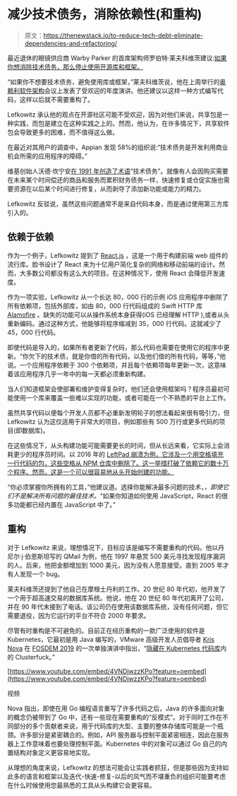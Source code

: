 # 减少技术债务，消除依赖性(和重构)

> 原文：<https://thenewstack.io/to-reduce-tech-debt-eliminate-dependencies-and-refactoring/>

最近退休的眼镜供应商 Warby Parker 的首席架构师罗伯特·莱夫科维茨建议:[如果你想消除技术债务，那么停止使用开源库和框架。](https://www.linkedin.com/in/robert-lefkowitz-921610166/)

“如果你不想要技术债务，避免使用库或框架，”莱夫科维茨说，他在上周举行的[奥赖利软件架构](https://conferences.oreilly.com/software-architecture/sa-ny)会议上发表了受欢迎的年度演讲。他还建议以这样一种方式编写代码，这样以后就不需要重构了。

Lefkowitz 承认他的观点在开源社区可能不受欢迎，因为对他们来说，共享包是一种实践，而包是建立在这种实践之上的。然而，他认为，在许多情况下，共享软件包会导致更多的困难，而不值得这么做。

在最近对其用户的调查中，Appian 发现 58%的组织说:“技术债务是开发利用商业机会所需的应用程序的障碍。”

维基创始人沃德·坎宁安[在 1991 年创造了术语](https://www.agilealliance.org/wp-content/uploads/2016/05/IntroductiontotheTechnicalDebtConcept-V-02.pdf)“技术债务”。就像有人会因购买需要在未来某个时间偿还的商品和服务而累积财务债务一样，快速修复或仓促实施也需要资源在以后某个时间进行修复，从而剥夺了添加新功能或能力的精力。

Lefkowitz 反驳说，虽然这些问题通常不是来自代码本身，而是通过使用第三方库引入的。

## 依赖于依赖

作为一个例子，Lefkowitz 提到了 [React.js](https://reactjs.org/) ，这是一个用于构建前端 web 组件的流行库。脸书设计了 React 来为十亿用户简化复杂的网络和移动前端的设计。然而，大多数公司都没有这么大的项目。在这种情况下，使用 React 会降低开发速度。

作为一项实验，Lefkowitz 从一个长达 80，000 行的示例 iOS 应用程序中删除了所有依赖项，包括外部库，如由 80，000 行代码组成的 Swift HTTP 库 [Alamofire](https://github.com/Alamofire/Alamofire) 。缺失的功能可以从操作系统本身获得(iOS 已经理解 HTTP ),或者从头重新编码。通过这种方式，他能够将程序缩减到 35，000 行代码。这就减少了 45，000 行代码。

即使代码是导入的，如果所有者更新了代码，那么代码也需要在使用它的程序中更新。“你欠下的技术债，就是你借的所有代码，以及他们借的所有代码，等等，”他说。一个应用程序依赖于 300 个依赖项，并且每个依赖项每年更新一次，这意味着该应用程序几乎一年中的每一天都必须重新构建。

当人们知道框架会使部署和维护变得复杂时，他们还会使用框架吗？程序员最初可能使用一个库来覆盖一些难以实现的功能，或者可能在一个不熟悉的平台上工作。

虽然共享代码以便每个开发人员都不必重新发明轮子的想法看起来很有吸引力，但 Lefkowitz 认为这仅适用于非常大的项目，例如那些有 500 万行或更多代码的项目(即数据库)。

在这些情况下，从头构建功能可能需要更长的时间，但从长远来看，它实际上会消耗更少的程序员时间。以 2016 年的 [LeftPad 崩溃为例，它涉及一个用空格填充一行代码的包，这些空格从 NPM 仓库中删除了。这一举措打破了依赖它的数十万个程序。然而，这是一个可以很容易地从头开始创建的功能。](/the-kik-kerfuffle/)

“你必须掌握你所拥有的工具，”他建议道。选择你能解决最多问题的技术，*，即使它们不是解决所有问题的最佳技术。*“如果你知道如何使用 JavaScript，React 的很多功能都已经内置在 JavaScript 中了。”

## 重构

对于 Lefkowitz 来说，理想情况下，目标应该是编写不需要重构的代码。他以丹尼尔·j·伯恩斯坦写的 QMail 为例，他在 1997 年悬赏 500 美元寻找发现程序漏洞的人。后来，他把金额增加到 1000 美元，因为没有人愿意接受。直到 2005 年才有人发现一个 bug。

莱夫科维茨还提到了他自己在摩根士丹利的工作。20 世纪 80 年代初，他开发了一个用于超高速交易的数据库系统。他说，他在 20 世纪 80 年代初离开了公司，并在 90 年代末接到了电话。该公司仍在使用该数据库系统，没有任何问题，但它需要退役，因为它运行的平台不符合 2000 年要求。

尽管有时重构是不可避免的。目前正在经历重构的一款广泛使用的软件是 Kubernetes，它最初是用 Java 编写的，VMware 高级开发人员倡导者 [Kris Nova](https://github.com/kris-nova) 在 [FOSDEM 2019](https://fosdem.org/2019/) 的一次单独演讲中指出，“[隐藏在 Kubernetes 代码库](https://www.youtube.com/watch?v=4VNDjwzzKPo)内的 Clusterfuck。”

[https://www.youtube.com/embed/4VNDjwzzKPo?feature=oembed](https://www.youtube.com/embed/4VNDjwzzKPo?feature=oembed)

视频

Nova 指出，即使在用 Go 编程语言重写了许多代码之后，Java 的许多面向对象的概念仍被带到了 Go 中，还有一些现在需要重构的“反模式”。对于同时工作在不同部分的多个贡献者来说，用于代码库的大型、主要的整体存储库可能是一个瓶颈。许多部分是紧密耦合的。例如，API 服务器与控制平面紧密相连，因此在服务器上工作意味着也要处理控制平面。Kubernetes 中的对象可以通过 Go 自己的内置结构对象定义更容易地实现。

从理想的角度来说，Lefkowitz 的想法可能会让实践者抓狂，但是那些因为支持如此多的语言和框架以及迭代-快速-修复-以后的风气而不堪重负的组织可能要考虑在什么时候使用您最熟悉的工具从头构建它会更容易。

<svg xmlns:xlink="http://www.w3.org/1999/xlink" viewBox="0 0 68 31" version="1.1"><title>Group</title> <desc>Created with Sketch.</desc></svg>